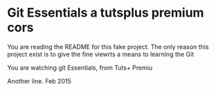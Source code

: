 # Git Essentials a tutsplus premium cors

You are reading the README for this fake project.
The only reason this project exist is to give
the fine viewrts a means to learning the Git

You are watching git Essentials, from Tuts+ Premiu

Another line. Feb 2015

